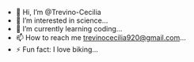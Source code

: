 - 👋 Hi, I’m @Trevino-Cecilia
- 👀 I’m interested in science...
- 🌱 I’m currently learning coding...
- 📫 How to reach me trevinocecilia920@gmail.com...
- ⚡ Fun fact: I love biking...

<!---
Trevino-Cecilia/Trevino-Cecilia is a ✨ special ✨ repository because its `README.md` (this file) appears on your GitHub profile.
You can click the Preview link to take a look at your changes.
--->
